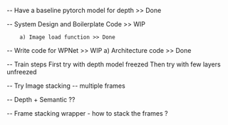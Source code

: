 -- Have a baseline pytorch model for depth >> Done  

-- System Design and Boilerplate Code >> WIP
	
		a) Image load function >> Done

-- Write code for WPNet >> WIP
		a) Architecture code  >> Done

-- Train steps
	First try with depth model freezed
	Then try with few layers unfreezed 

-- Try Image stacking -- multiple frames

-- Depth + Semantic ??

-- Frame stacking wrapper - how to stack the frames ?
